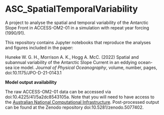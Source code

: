 # ASC_SpatialTemporalVariability

A project to analyse the spatial and temporal variability of the Antarctic Slope Front in ACCESS-OM2-01 in a simulation with repeat year forcing (1990/91).

This repository contains Jupyter notebooks that reproduce the analyses and figures included in the paper:

Huneke W. G. H., Morrison A. K., Hogg A. McC. (2022) Spatial and subannual variability of the Antarctic Slope Current in an eddying ocean-sea ice model. *Journal of Physical Oceanography*, volume, number, pages, doi:10.1175/JPO-D-21-0143.1


**Model output availability**

The raw ACCESS-OM2-01 data can be accessed via doi:10.4225/41/5a2dc8543105a. Note that you will need to have access to the [Australian National Computational Infrastructure](https://nci.org.au/). Post-processed output can be found at the Zenodo repository doi:10.5281/zenodo.5077402. 
